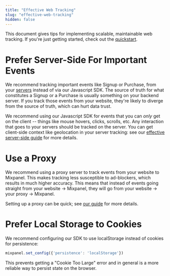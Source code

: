 ```yaml
---
title: "Effective Web Tracking"
slug: "effective-web-tracking"
hidden: false
---
```


This document gives tips for implementing scalable, maintainable web tracking. If you're just getting started, check out the [quickstart](doc:javascript-quickstart).


# Prefer Server-Side For Important Events

We recommend tracking important events like Signup or Purchase, from your [servers](doc:server) instead of via our Javascript SDK. The source of truth for what constitutes a Signup or a Purchase is usually something on your backend server. If you track those events from your website, they're likely to diverge from the source of truth, which can hurt data trust.

We recommend using our Javascript SDK for events that you can _only_ get on the client -- things like mouse hovers, clicks, scrolls, etc. Any interaction that goes to your servers should be tracked on the server. You can get client-side context like geolocation in your server tracking: see our [effective server-side guide](doc:effective-server-side-tracking) for more details. 



# Use a Proxy
We recommend using a proxy server to track events from your website to Mixpanel. This makes tracking less susceptible to ad-blockers, which results in much higher accuracy. This means that instead of events going straight from your website -> Mixpanel, they will go from your website -> your proxy -> Mixpanel.

Setting up a proxy can be quick; see [our guide](doc:collection-via-proxy) for more details.


# Prefer Local Storage to Cookies
We recommend configuring our SDK to use localStorage instead of cookies for persistence:

```javascript
mixpanel.set_config({'persistence': 'localStorage'})
```

This prevents getting a "Cookie Too Large" error and in general is a more reliable way to persist state on the browser.

